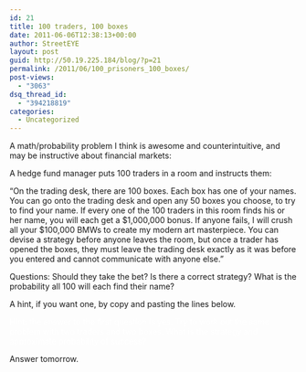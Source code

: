 ```yaml
---
id: 21
title: 100 traders, 100 boxes
date: 2011-06-06T12:38:13+00:00
author: StreetEYE
layout: post
guid: http://50.19.225.184/blog/?p=21
permalink: /2011/06/100_prisoners_100_boxes/
post-views:
  - "3063"
dsq_thread_id:
  - "394218819"
categories:
  - Uncategorized
---
```

A math/probability problem I think is awesome and counterintuitive, and may be instructive about financial markets:

A hedge fund manager puts 100 traders in a room and instructs them:

&#8220;On the trading desk, there are 100 boxes. Each box has one of your names. You can go onto the trading desk and open any 50 boxes you choose, to try to find your name. If every one of the 100 traders in this room finds his or her name, you will each get a $1,000,000 bonus. If anyone fails, I will crush all your $100,000 BMWs to create my modern art masterpiece. You can devise a strategy before anyone leaves the room, but once a trader has opened the boxes, they must leave the trading desk exactly as it was before you entered and cannot communicate with anyone else.&#8221;

Questions: Should they take the bet? Is there a correct strategy? What is the probability all 100 will each find their name?

A hint, if you want one, by copy and pasting the lines below.

<span style="color: #ffffff;">Hint: the answer to the first question is yes. Try to work out the same problem with two traders and two boxes. What is the strategy and approximate probability of success? </span>

Answer tomorrow.